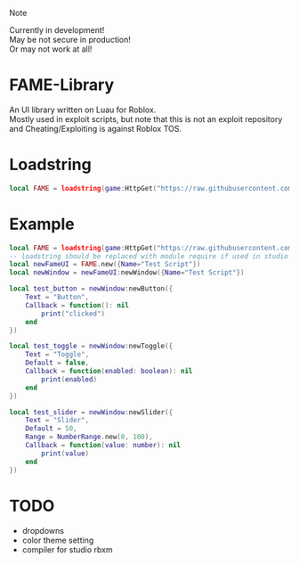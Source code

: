 > [!NOTE]
> Currently in development!<br>
> May be not secure in production!<br>
> Or may not work at all!

# FAME-Library
An UI library written on Luau for Roblox.<br>
Mostly used in exploit scripts, but note that this is not an exploit repository and Cheating/Exploiting is against Roblox TOS.

# Loadstring

```lua
local FAME = loadstring(game:HttpGet("https://raw.githubusercontent.com/FrostX-Official/FAME-Library/refs/heads/main/main.luau"))()
```

# Example

```lua
local FAME = loadstring(game:HttpGet("https://raw.githubusercontent.com/FrostX-Official/FAME-Library/refs/heads/main/main.luau"))()
-- loadstring should be replaced with module require if used in studio ^
local newFameUI = FAME.new({Name="Test Script"})
local newWindow = newFameUI:newWindow({Name="Test Script"})

local test_button = newWindow:newButton({
	Text = "Button",
	Callback = function(): nil
		print("clicked")
	end
})

local test_toggle = newWindow:newToggle({
	Text = "Toggle",
	Default = false,
	Callback = function(enabled: boolean): nil
		print(enabled)
	end
})

local test_slider = newWindow:newSlider({
	Text = "Slider",
	Default = 50,
    Range = NumberRange.new(0, 100),
	Callback = function(value: number): nil
		print(value)
	end
})
```

# TODO
- dropdowns
- color theme setting
- compiler for studio rbxm